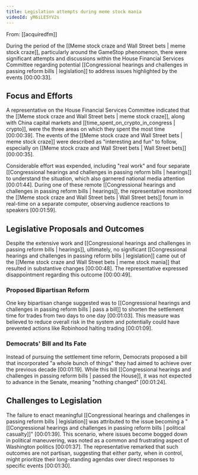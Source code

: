 ```yaml
---
title: Legislation attempts during meme stock mania
videoId: yM6iLE5YV2s
---
```


From: [[acquiredfm]] <br/> 

During the period of the [[Meme stock craze and Wall Street bets | meme stock craze]], particularly around the GameStop phenomenon, there were significant attempts and discussions within the House Financial Services Committee regarding potential [[Congressional hearings and challenges in passing reform bills | legislation]] to address issues highlighted by the events <a class="yt-timestamp" data-t="00:00:33">[00:00:33]</a>.

## Focus and Efforts
A representative on the House Financial Services Committee indicated that the [[Meme stock craze and Wall Street bets | meme stock craze]], along with China capital markets and [[time_spent_on_crypto_in_congress | crypto]], were the three areas on which they spent the most time <a class="yt-timestamp" data-t="00:00:39">[00:00:39]</a>. The events of the [[Meme stock craze and Wall Street bets | meme stock craze]] were described as "interesting and fun" to follow, especially on [[Meme stock craze and Wall Street bets | Wall Street bets]] <a class="yt-timestamp" data-t="00:00:35">[00:00:35]</a>.

Considerable effort was expended, including "real work" and four separate [[Congressional hearings and challenges in passing reform bills | hearings]] to understand the situation, which also garnered national media attention <a class="yt-timestamp" data-t="00:01:44">[00:01:44]</a>. During one of these remote [[Congressional hearings and challenges in passing reform bills | hearings]], the representative monitored the [[Meme stock craze and Wall Street bets | Wall Street bets]] forum in real-time on a separate computer, observing audience reactions to speakers <a class="yt-timestamp" data-t="00:01:59">[00:01:59]</a>.

## Legislative Proposals and Outcomes
Despite the extensive work and [[Congressional hearings and challenges in passing reform bills | hearings]], ultimately, no significant [[Congressional hearings and challenges in passing reform bills | legislation]] came out of the [[Meme stock craze and Wall Street bets | meme stock mania]] that resulted in substantive changes <a class="yt-timestamp" data-t="00:00:48">[00:00:48]</a>. The representative expressed disappointment regarding this outcome <a class="yt-timestamp" data-t="00:00:49">[00:00:49]</a>.

### Proposed Bipartisan Reform
One key bipartisan change suggested was to [[Congressional hearings and challenges in passing reform bills | pass a bill]] to shorten the settlement time for trades from two days to one day <a class="yt-timestamp" data-t="00:01:03">[00:01:03]</a>. This measure was believed to reduce overall risk in the system and potentially could have prevented actions like Robinhood halting trading <a class="yt-timestamp" data-t="00:01:09">[00:01:09]</a>.

### Democrats' Bill and Its Fate
Instead of pursuing the settlement time reform, Democrats proposed a bill that incorporated "a whole bunch of things" they had aimed to achieve over the previous decade <a class="yt-timestamp" data-t="00:01:19">[00:01:19]</a>. While this bill [[Congressional hearings and challenges in passing reform bills | passed the House]], it was not expected to advance in the Senate, meaning "nothing changed" <a class="yt-timestamp" data-t="00:01:24">[00:01:24]</a>.

## Challenges to Legislation
The failure to enact meaningful [[Congressional hearings and challenges in passing reform bills | legislation]] was attributed to the issue becoming a "[[Congressional hearings and challenges in passing reform bills | political casualty]]" <a class="yt-timestamp" data-t="00:01:39">[00:01:39]</a>. This scenario, where issues become bogged down in political maneuvering, was noted as a common and frustrating aspect of Washington politics <a class="yt-timestamp" data-t="00:01:37">[00:01:37]</a>. The representative remarked that such outcomes are not partisan, suggesting that either party, when in control, might prioritize their long-standing agendas over direct responses to specific events <a class="yt-timestamp" data-t="00:01:30">[00:01:30]</a>.